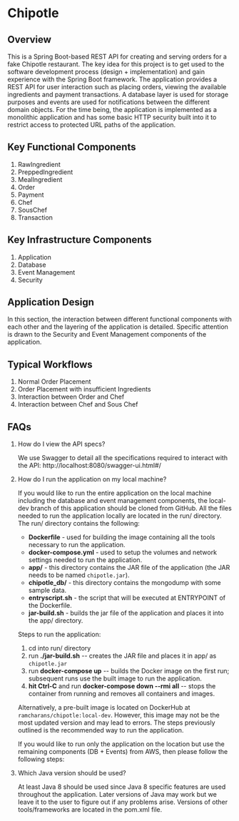 # Chipotle

##  Overview
This is a Spring Boot-based REST API for creating and serving orders for a fake Chipotle restaurant. 
The key idea for this project is to get used to the software development process (design + implementation) and gain
experience with the Spring Boot framework. The application provides a REST API for user interaction such as placing orders,
viewing the available ingredients and payment transactions. A database layer is used for storage purposes and events are
used for notifications between the different domain objects. For the time being, the application is implemented as a 
monolithic application and has some basic HTTP security built into it to restrict access to protected URL paths of the 
application.

## Key Functional Components
1. RawIngredient
2. PreppedIngredient
3. MealIngredient
4. Order
5. Payment
6. Chef
7. SousChef
8. Transaction

## Key Infrastructure Components
1. Application
2. Database
3. Event Management
4. Security

## Application Design
In this section, the interaction between different functional components with each other and the layering of the 
application is detailed. Specific attention is drawn to the Security and Event Management components of the application. 

## Typical Workflows
1. Normal Order Placement
2. Order Placement with insufficient Ingredients
3. Interaction between Order and Chef
4. Interaction between Chef and Sous Chef

## FAQs
1. How do I view the API specs?
    
   We use Swagger to detail all the specifications required to interact with the API: http://localhost:8080/swagger-ui.html#/
   
2. How do I run the application on my local machine?
   
   If you would like to run the entire application on the local machine including the database and event management 
   components, the local-dev branch of this application should be cloned from GitHub. All the files needed to run the 
   application locally are located in the run/ directory. The run/ directory contains the following:
   - **Dockerfile** - used for building the image containing all the tools necessary to run the application.
   - **docker-compose.yml** - used to setup the volumes and network settings needed to run the application. 
   - **app/** - this directory contains the JAR file of the application (the JAR needs to be named `chipotle.jar`). 
   - **chipotle_db/** - this directory contains the mongodump with some sample data.
   - **entryscript.sh** - the script that will be executed at ENTRYPOINT of the Dockerfile.  
   - **jar-build.sh** - builds the jar file of the application and places it into the app/ directory.
   
   Steps to run the application:
   1. cd into run/ directory
   2. run **./jar-build.sh** -- creates the JAR file and places it in app/ as `chipotle.jar`
   3. run **docker-compose up** -- builds the Docker image on the first run; subsequent runs use the built image to run the application.
   4. **hit Ctrl-C** and run **docker-compose down --rmi all** -- stops the container from running and removes all containers and images.
   
   Alternatively, a pre-built image is located on DockerHub at `ramcharans/chipotle:local-dev`. However, this image may not be the most 
   updated version and may lead to errors. The steps previously outlined is the recommended way to run the application.  
   
   If you would like to run only the application on the location but use the remaining components (DB + Events) from 
   AWS, then please follow the following steps: <the URL of the running application>
  
3. Which Java version should be used?
   
   At least Java 8 should be used since Java 8 specific features are used throughout the application. Later versions 
   of Java may work but we leave it to the user to figure out if any problems arise. Versions of other tools/frameworks 
   are located in the pom.xml file.  